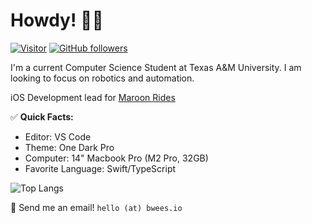 # Howdy! 👋🏻

[![Visitor](https://visitor-badge.laobi.icu/badge?page_id=bwees.bwees)](https://github.com/bwees) [![GitHub followers](https://img.shields.io/github/followers/bwees.svg?style=social&label=Follow)](https://github.com/bwees?tab=followers)

I'm a current Computer Science Student at Texas A&M University. I am looking to focus on robotics and automation.

iOS Development lead for [Maroon Rides](https://github.com/Maroon-Rides)

✅ **Quick Facts:**
- Editor: VS Code
- Theme: One Dark Pro
- Computer: 14" Macbook Pro (M2 Pro, 32GB)
- Favorite Language: Swift/TypeScript

![Top Langs](https://github-readme-stats.vercel.app/api/top-langs/?username=bwees&layout=compact&hide=css,jupyter%20notebook,c,assembly&theme=one_dark_pro)

📨 Send me an email! `hello (at) bwees.io`
